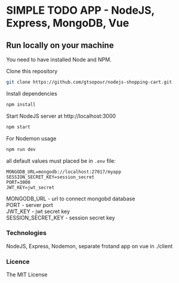 # SIMPLE TODO APP - NodeJS, Express, MongoDB, Vue

## Run locally on your machine

You need to have installed Node and NPM.

Clone this repository

```bash
git clone https://github.com/gtsopour/nodejs-shopping-cart.git
```

Install dependencies

```bash
npm install
```

Start NodeJS server at http://localhost:3000

```bash
npm start
```

For Nodemon usage

```bash
npm run dev
```

all default values must placed be in `.env` file:

```dosini
MONGODB_URL=mongodb://localhost:27017/myapp
SESSION_SECRET_KEY=session_secret
PORT=3000
JWT_KEY=jwt_secret
```

MONGODB_URL - url to connect mongobd database  
PORT - server port  
JWT_KEY - jwt secret key  
SESSION_SECRET_KEY - session secret key

### Technologies

NodeJS, Express, Nodemon, separate frotand app on vue in ./client

### Licence

The MIT License
